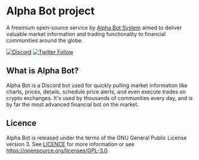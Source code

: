 # Alpha Bot project

A freemium open-source service by [Alpha Bot System](https://www.alphabotsystem.com "Alpha Bot System") aimed to deliver valuable market information and trading functionality to financial communities around the globe.

[![Discord](https://img.shields.io/discord/414498292655980583?logo=discord&logoColor=white)](https://discord.gg/dyXZg5V6zg)
[![Twitter Follow](https://img.shields.io/twitter/follow/alphabotsystem.svg?style=social&label=AlphaBotSystem)](https://twitter.com/alphabotsystem)

## What is Alpha Bot?

Alpha Bot is a Discord bot used for quickly pulling market information like charts, prices, details, schedule price alerts, and even execute trades on crypto exchanges. It's used by thousands of communities every day, and is by far the most advanced financial bot on the market.

## Licence

Alpha Bot is released under the terms of the GNU General Public License version 3. See [LICENCE](LICENCE) for more information or see https://opensource.org/licenses/GPL-3.0.